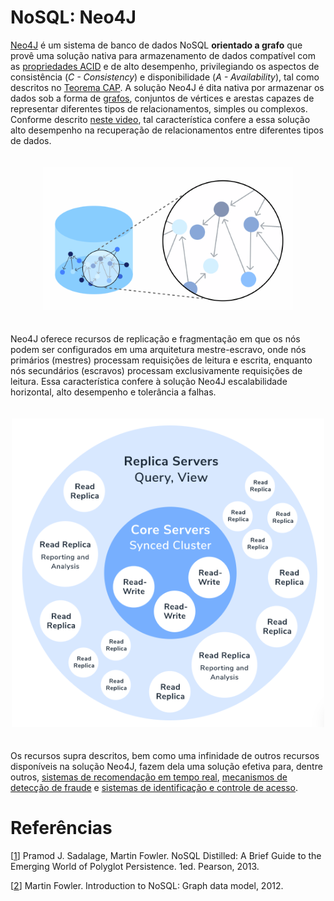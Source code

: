 # NoSQL: Neo4J

[Neo4J](https://neo4j.com/) é um sistema de banco de dados NoSQL **orientado a grafo** que provê uma solução nativa para armazenamento de dados compatível com as [propriedades ACID](https://en.wikipedia.org/wiki/ACID) e de alto desempenho, privilegiando os aspectos de consistência (*C - Consistency*) e disponibilidade (*A - Availability*), tal como descritos no [Teorema CAP](https://en.wikipedia.org/wiki/CAP_theorem). A solução Neo4J é dita nativa por armazenar os dados sob a forma de [grafos](https://en.wikipedia.org/wiki/Graph_(discrete_mathematics)), conjuntos de vértices e arestas capazes de representar diferentes tipos de relacionamentos, simples ou complexos. Conforme descrito [neste video](https://youtu.be/urO5FyP9PoI), tal característica confere a essa solução alto desempenho na recuperação de relacionamentos entre diferentes tipos de dados.

<p align="center">
<img width="400" vspace="20" src="../images/neo4jgraph.png">
</p>

Neo4J oferece recursos de replicação e fragmentação em que os nós podem ser configurados em uma arquitetura mestre-escravo, onde nós primários (mestres) processam requisições de leitura e escrita, enquanto nós secundários (escravos) processam exclusivamente requisições de leitura. Essa característica confere à solução Neo4J escalabilidade horizontal, alto desempenho e tolerância a falhas.

<p align="center">
<img width="500" vspace="20" src="../images/neo4jarch.png">
</p>

Os recursos supra descritos, bem como uma infinidade de outros recursos disponíveis na solução Neo4J, fazem dela uma solução efetiva para, dentre outros,  [sistemas de recomendação em tempo real](https://neo4j.com/use-cases/real-time-recommendation-engine/), [mecanismos de detecção de fraude](https://neo4j.com/use-cases/fraud-detection/) e [sistemas de identificação e controle de acesso](https://neo4j.com/use-cases/identity-and-access-management/).

# Refer&ecirc;ncias

<a name="Sadalage-2013-BOOK"></a>\[[1][1]\] Pramod J. Sadalage, Martin Fowler. NoSQL Distilled: A Brief Guide to the Emerging World of Polyglot Persistence. 1ed. Pearson, 2013.

<a name="Fowler-2012-VIDEO"></a>\[[2][2]\] Martin Fowler. Introduction to NoSQL: Graph data model, 2012.

[1]: https://doi.org/10.5555/2381014
[2]: https://www.youtube.com/watch?v=qI_g07C_Q5I&t=1220s
